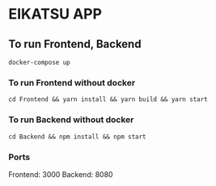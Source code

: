 # EIKATSU APP
## To run Frontend, Backend
```
docker-compose up
```
### To run Frontend without docker
```
cd Frontend && yarn install && yarn build && yarn start
```
### To run Backend without docker
```
cd Backend && npm install && npm start
```
### Ports
Frontend: 3000
Backend: 8080
